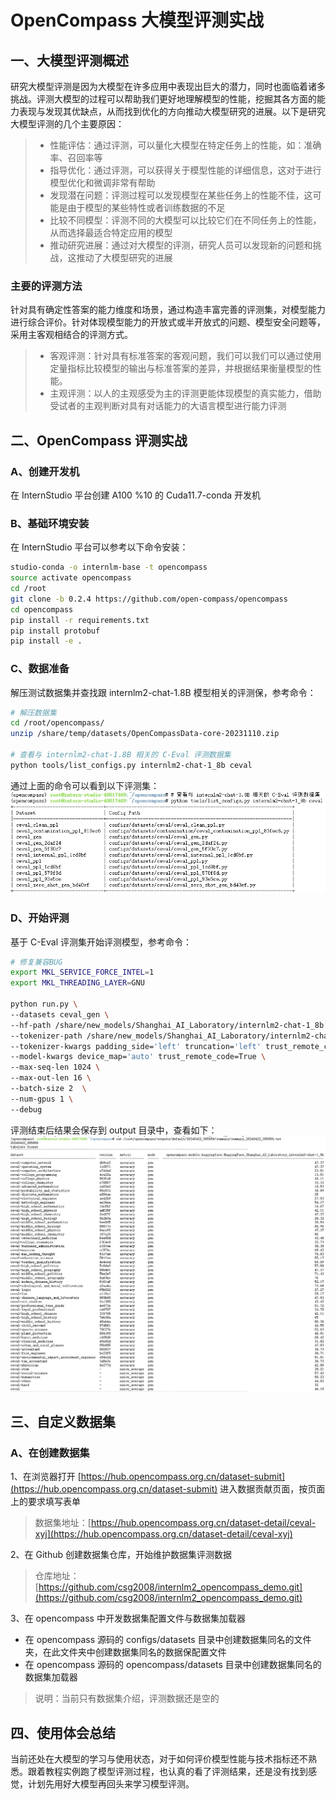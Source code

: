 # OpenCompass 大模型评测实战

## 一、大模型评测概述
研究大模型评测是因为大模型在许多应用中表现出巨大的潜力，同时也面临着诸多挑战。评测大模型的过程可以帮助我们更好地理解模型的性能，挖掘其各方面的能力表现与发现其优缺点，从而找到优化的方向推动大模型研究的进展。以下是研究大模型评测的几个主要原因：
> - 性能评估：通过评测，可以量化大模型在特定任务上的性能，如：准确率、召回率等
> - 指导优化：通过评测，可以获得关于模型性能的详细信息，这对于进行模型优化和微调非常有帮助
> - 发现潜在问题：评测过程可以发现模型在某些任务上的性能不佳，这可能是由于模型的某些特性或者训练数据的不足
> - 比较不同模型：评测不同的大模型可以比较它们在不同任务上的性能，从而选择最适合特定应用的模型
> - 推动研究进展：通过对大模型的评测，研究人员可以发现新的问题和挑战，这推动了大模型研究的进展

### 主要的评测方法
针对具有确定性答案的能力维度和场景，通过构造丰富完善的评测集，对模型能力进行综合评价。针对体现模型能力的开放式或半开放式的问题、模型安全问题等，采用主客观相结合的评测方式。
> - 客观评测：针对具有标准答案的客观问题，我们可以我们可以通过使用定量指标比较模型的输出与标准答案的差异，并根据结果衡量模型的性能。
> - 主观评测：以人的主观感受为主的评测更能体现模型的真实能力，借助受试者的主观判断对具有对话能力的大语言模型进行能力评测

## 二、OpenCompass 评测实战
### A、创建开发机
在 InternStudio 平台创建 A100 %10 的 Cuda11.7-conda 开发机

### B、基础环境安装
在 InternStudio 平台可以参考以下命令安装：
```bash
studio-conda -o internlm-base -t opencompass
source activate opencompass
cd /root
git clone -b 0.2.4 https://github.com/open-compass/opencompass
cd opencompass
pip install -r requirements.txt
pip install protobuf
pip install -e .
```

### C、数据准备
解压测试数据集并查找跟 internlm2-chat-1.8B 模型相关的评测保，参考命令：
```bash
# 解压数据集
cd /root/opencompass/
unzip /share/temp/datasets/OpenCompassData-core-20231110.zip

# 查看与 internlm2-chat-1.8B 相关的 C-Eval 评测数据集
python tools/list_configs.py internlm2-chat-1_8b ceval
```

通过上面的命令可以看到以下评测集：
![](./asset/73.png)

### D、开始评测
基于 C-Eval 评测集开始评测模型，参考命令：
```bash
# 修复兼容BUG
export MKL_SERVICE_FORCE_INTEL=1
export MKL_THREADING_LAYER=GNU

python run.py \
--datasets ceval_gen \
--hf-path /share/new_models/Shanghai_AI_Laboratory/internlm2-chat-1_8b \
--tokenizer-path /share/new_models/Shanghai_AI_Laboratory/internlm2-chat-1_8b \
--tokenizer-kwargs padding_side='left' truncation='left' trust_remote_code=True \
--model-kwargs device_map='auto' trust_remote_code=True \
--max-seq-len 1024 \
--max-out-len 16 \
--batch-size 2  \
--num-gpus 1 \
--debug
```
评测结束后结果会保存到 output 目录中，查看如下：
![](./asset/74.png)

## 三、自定义数据集
### A、在创建数据集
1、在浏览器打开 [https://hub.opencompass.org.cn/dataset-submit](https://hub.opencompass.org.cn/dataset-submit) 进入数据贡献页面，按页面上的要求填写表单
> 数据集地址：[https://hub.opencompass.org.cn/dataset-detail/ceval-xyj](https://hub.opencompass.org.cn/dataset-detail/ceval-xyj)

2、在 Github 创建数据集仓库，开始维护数据集评测数据
> 仓库地址：[https://github.com/csg2008/internlm2_opencompass_demo.git](https://github.com/csg2008/internlm2_opencompass_demo.git)

3、在 opencompass 中开发数据集配置文件与数据集加载器
- 在 opencompass 源码的 configs/datasets 目录中创建数据集同名的文件夹，在此文件夹中创建数据集同名的数据保配置文件
- 在 opencompass 源码的 opencompass/datasets 目录中创建数据集同名的数据集加载器

> 说明：当前只有数据集介绍，评测数据还是空的

## 四、使用体会总结
当前还处在大模型的学习与使用状态，对于如何评价模型性能与技术指标还不熟悉。跟着教程实例跑了模型评测过程，也认真的看了评测结果，还是没有找到感觉，计划先用好大模型再回头来学习模型评测。